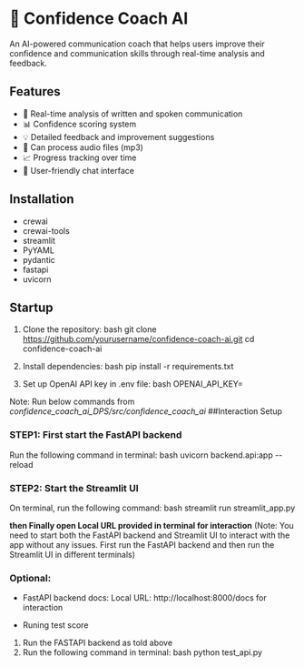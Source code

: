 # 🎯 Confidence Coach AI

An AI-powered communication coach that helps users improve their confidence and communication skills through real-time analysis and feedback.

## Features

- 📝 Real-time analysis of written and spoken communication
- 📊 Confidence scoring system
- 💡 Detailed feedback and improvement suggestions
- 🎤 Can process audio files (mp3)
- 📈 Progress tracking over time
- 💬 User-friendly chat interface

## Installation

- crewai
- crewai-tools
- streamlit
- PyYAML
- pydantic
- fastapi
- uvicorn


## Startup

1. Clone the repository:
bash
git clone https://github.com/yourusername/confidence-coach-ai.git
cd confidence-coach-ai


2. Install dependencies:
bash
pip install -r requirements.txt


3. Set up OpenAI API key in .env file:
bash
OPENAI_API_KEY=<your-openai-api-key>


Note: Run below commands from *confidence_coach_ai_DPS/src/confidence_coach_ai*
##Interaction Setup
### STEP1: First start the FastAPI backend
Run the following command in terminal:
bash
uvicorn backend.api:app --reload


### STEP2: Start the Streamlit UI
On terminal, run the following command:
bash
streamlit run streamlit_app.py

**then Finally open
Local URL provided in terminal for interaction**
(Note: You need to start both the FastAPI backend and Streamlit UI to interact with the app without any issues. First run the FastAPI backend and then run the Streamlit UI in different terminals)

### Optional:
- FastAPI backend docs:
Local URL: http://localhost:8000/docs for interaction

- Runing test score
1) Run the FASTAPI backend as told above
2) Run the following command in terminal:
bash
python test_api.py
